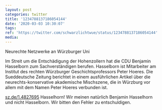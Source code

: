 ```yaml
---
layout: post
categories: twitter
title: '1234788137186054144'
date: '2020-03-03 10:30:07'
tags: 
ref: 'https://twitter.com/schwarzlichtwue/status/1234788137186054144'
media:
---
```

Neurechte Netzwerke an Würzburger Uni



Im Streit um die Entschädigung der Hohenzollern hat die CDU Benjamin Hasselborn zum Sachverständigen berufen. Hasselborn ist Mitarbeiter am Institut des rechten Würzburger Geschichtsprofessors Peter Hoeres.
Die Sueddeutsche Zeitung berichtet in einem ausführlichen Artikel über die neurechts-konservative akademische Mischszene, die in Würzburg vor allem mit dem Namen Peter Hoeres verbunden ist.



[sz.de/1.4827695](https://sz.de/1.4827695)
Hasselhorn! Wir meinen natürlich Benjamin Hasselhorn und nicht Hasselborn. Wir bitten den Fehler zu entschuldigen.